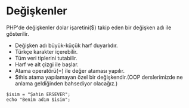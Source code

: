 # Değişkenler

PHP'de değişkenler dolar işaretini($) takip eden bir değişken adı ile gösterilir. 
 - Değişken adı büyük-küçük harf duyarlıdır.
 - Türkçe karakter içerebilir.
 - Tüm veri tiplerini tutabilir.
 - Harf ve alt çizgi ile başlar.
 - Atama operatörü(=) ile değer ataması yapılır.
 - $this atama yapılamayan özel bir değişkendir.(OOP derslerimizde ne anlama geldiğinden bahsediyor olacağız.)
```
$isim = "Şahin ERSEVER";
echo "Benim adım $isim";
```

